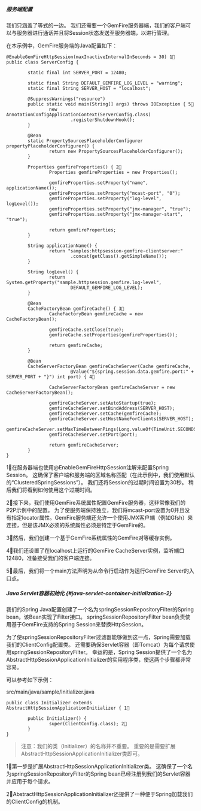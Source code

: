 ##### 服务端配置

我们只涵盖了等式的一边。 我们还需要一个GemFire服务器端，我们的客户端可以与服务器进行通话并且将Session状态发送至服务器端，以进行管理。

在本示例中，GemFire服务端的Java配置如下：

```
@EnableGemFireHttpSession(maxInactiveIntervalInSeconds = 30) 1⃣️
public class ServerConfig {

        static final int SERVER_PORT = 12480;

        static final String DEFAULT_GEMFIRE_LOG_LEVEL = "warning";
        static final String SERVER_HOST = "localhost";

        @SuppressWarnings("resource")
        public static void main(String[] args) throws IOException { 5⃣️
                new AnnotationConfigApplicationContext(ServerConfig.class)
                        .registerShutdownHook();
        }

        @Bean
        static PropertySourcesPlaceholderConfigurer propertyPlaceholderConfigurer() {
                return new PropertySourcesPlaceholderConfigurer();
        }

        Properties gemfireProperties() { 2⃣️
                Properties gemfireProperties = new Properties();

                gemfireProperties.setProperty("name", applicationName());
                gemfireProperties.setProperty("mcast-port", "0");
                gemfireProperties.setProperty("log-level", logLevel());
                gemfireProperties.setProperty("jmx-manager", "true");
                gemfireProperties.setProperty("jmx-manager-start", "true");

                return gemfireProperties;
        }

        String applicationName() {
                return "samples:httpsession-gemfire-clientserver:"
                        .concat(getClass().getSimpleName());
        }

        String logLevel() {
                return System.getProperty("sample.httpsession.gemfire.log-level",
                        DEFAULT_GEMFIRE_LOG_LEVEL);
        }

        @Bean
        CacheFactoryBean gemfireCache() { 3⃣️
                CacheFactoryBean gemfireCache = new CacheFactoryBean();

                gemfireCache.setClose(true);
                gemfireCache.setProperties(gemfireProperties());

                return gemfireCache;
        }

        @Bean
        CacheServerFactoryBean gemfireCacheServer(Cache gemfireCache,
                        @Value("${spring.session.data.gemfire.port:" + SERVER_PORT + "}") int port) { 4⃣️

                CacheServerFactoryBean gemfireCacheServer = new CacheServerFactoryBean();

                gemfireCacheServer.setAutoStartup(true);
                gemfireCacheServer.setBindAddress(SERVER_HOST);
                gemfireCacheServer.setCache(gemfireCache);
                gemfireCacheServer.setHostNameForClients(SERVER_HOST);
                gemfireCacheServer.setMaxTimeBetweenPings(Long.valueOf(TimeUnit.SECONDS.toMillis(60)).intValue());
                gemfireCacheServer.setPort(port);

                return gemfireCacheServer;
        }
}
```

1⃣️在服务器端也使用@EnableGemFireHttpSession注解来配置Spring Session。 这确保了客户端和服务端的区域名称匹配（在此示例中，我们使用默认的“ClusteredSpringSessions”）。 我们还将Session的过期时间设置为30秒。 稍后我们将看到如何使用这个过期时间。

2⃣️接下来，我们使用GemFire系统属性配置GemFire服务器，这非常像我们的P2P示例中的配置。 为了使服务端保持独立，我们将mcast-port设置为0并且没有指定locator属性。GemFire服务端还允许一个使用JMX客户端（例如Gfsh）来连接，但是该JMX必须的系统属性必须是特定于GemFire的。

3⃣️然后，我们创建一个基于GemFire系统属性的GemFire对等缓存实例。

4⃣️我们还设置了在localhost上运行的GemFire CacheServer实例，监听端口12480，准备接受我们的客户端连接。

5⃣️最后，我们将一个main方法声明为从命令行启动作为运行GemFire Server的入口点。

##### Java Servlet容器初始化 {#java-servlet-container-initialization-2}

我们的Spring Java配置创建了一个名为springSessionRepositoryFilter的Spring bean，该Bean实现了Filter接口。 springSessionRepositoryFilter bean负责使用基于GemFire支持的Spring Session来替换HttpSession。

为了使springSessionRepositoryFilter过滤器能够做到这一点，Spring需要加载我们的ClientConfig配置类。 还需要确保Servlet容器（即Tomcat）为每个请求使用springSessionRepositoryFilter。 幸运的是，Spring Session提供了一个名为AbstractHttpSessionApplicationInitializer的实用程序类，使这两个步骤都非常容易。

可以参考如下示例：

src/main/java/sample/Initializer.java

```
public class Initializer extends AbstractHttpSessionApplicationInitializer { 1⃣️

        public Initializer() {
                super(ClientConfig.class); 2⃣️
        }
}
```

> 注意：我们的类（Initializer）的名称并不重要。 重要的是需要扩展AbstractHttpSessionApplicationInitializer类即可。

1⃣️第一步是扩展AbstractHttpSessionApplicationInitializer类。 这确保了一个名为springSessionRepositoryFilter的Spring bean已经注册到我们的Servlet容器并应用于每个请求。

2⃣️AbstractHttpSessionApplicationInitializer还提供了一种便于Spring加载我们的ClientConfig的机制。

